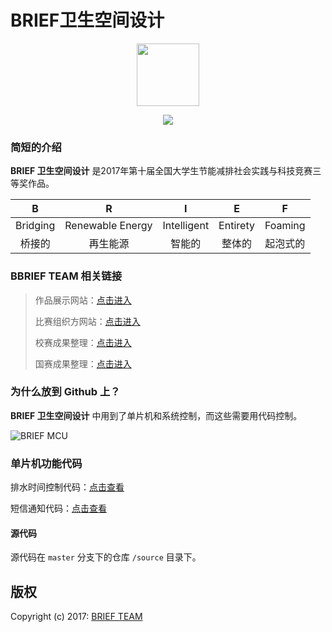 # BRIEF卫生空间设计

<p align="center">
 <img width="100px" src="https://brief.nousbuild.org/assets/images/logo.svg">
</p>
<p align="center">
 <img src="https://img.shields.io/badge/BRIEF-brief.nousbuiuld.org-619AD5">
</p>

### 简短的介绍

**BRIEF 卫生空间设计** 是2017年第十届全国大学生节能减排社会实践与科技竞赛三等奖作品。

|    B     |        R         |      I      |    E     |    F     |
| :------: | :--------------: | :---------: | :------: | :------: |
| Bridging | Renewable Energy | Intelligent | Entirety | Foaming  |
|  桥接的  |     再生能源     |   智能的    |  整体的  | 起泡式的 |

### BBRIEF TEAM 相关链接

> 作品展示网站：[点击进入](https://brief.nousbuild.org)
>
> 比赛组织方网站：[点击进入](http://jienengjianpai.org/Article.asp?ID=168)
>
> 校赛成果整理：[点击进入](https://www.nousbuild.org/sanews/brief/)
>
> 国赛成果整理：[点击进入](https://www.nousbuild.org/sanews/brief-national-competition/)

### 为什么放到 Github 上？

**BRIEF 卫生空间设计** 中用到了单片机和系统控制，而这些需要用代码控制。

![BRIEF MCU](https://brief.nousbuild.org/assets/images/brief-mcu-banner.jpg)

### 单片机功能代码

排水时间控制代码：[点击查看](https://brief.nousbuild.org/demo/time-control.html)

短信通知代码：[点击查看](https://brief.nousbuild.org/demo/sms.html)

#### 源代码

源代码在 `master` 分支下的仓库 `/source` 目录下。

## 版权

Copyright (c) 2017: [BRIEF TEAM](http://brief.nousbuild.org/)

